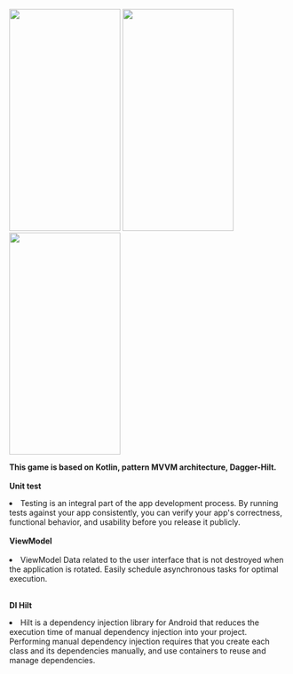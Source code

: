<img src="https://user-images.githubusercontent.com/104056823/186665411-1325fae2-2458-4028-8e50-2d7c6e60c576.png" 
     width="200" 
     height="400" />
     <img src="https://user-images.githubusercontent.com/104056823/186665432-e8122925-11c1-4417-9dc4-1eba438879e1.png" 
     width="200" 
     height="400" />
     <img src="https://user-images.githubusercontent.com/104056823/186665443-8d8ca9ef-ace7-49ed-baac-c1ae76433268.png" 
     width="200" 
     height="400" />






<strong>This game is based on Kotlin, pattern MVVM architecture, Dagger-Hilt.</strong>
<ui><br>
<br><b>Unit test</b>
<li>Testing is an integral part of the app development process. By running tests against your app consistently, you can verify your app's correctness, functional behavior, and usability before you release it publicly.</li>
<br><b>ViewModel</b><br>
<br>
<li>ViewModel Data related to the user interface that is not destroyed when the application is rotated. Easily schedule asynchronous tasks for optimal execution.</li>

<br><b>DI Hilt</b>
<li> Hilt is a dependency injection library for Android that reduces the execution time of manual dependency injection into your project. Performing manual dependency injection requires that you create each class and its dependencies manually, and use containers to reuse and manage dependencies.</li>
<br> <br> 


